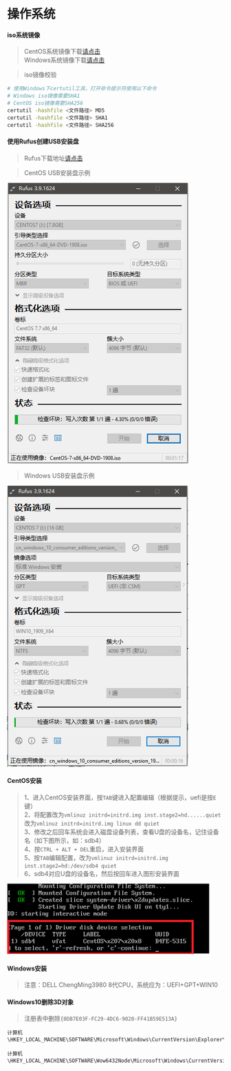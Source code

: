 # 操作系统

#### iso系统镜像

> CentOS系统镜像下载[请点击](https://www.centos.org/)  
> Windows系统镜像下载[请点击](https://msdn.itellyou.cn/)  

> iso镜像校验  

```bash
# 使用Windows下certutil工具，打开命令提示符使用以下命令
# Windows iso镜像需要SHA1
# CentOS iso镜像需要SHA256
certutil -hashfile <文件路径> MD5
certutil -hashfile <文件路径> SHA1
certutil -hashfile <文件路径> SHA256
```

#### 使用Rufus创建USB安装盘

> Rufus下载地址[请点击](http://rufus.ie/)  

> CentOS USB安装盘示例  

![Rufus设置](../assets/others-sys-1.png)

> Windows USB安装盘示例  

![Rufus设置](../assets/others-sys-2.png)

#### CentOS安装

> 1、进入CentOS安装界面，按```TAB```键进入配置编辑（根据提示，uefi是按```E```键）  
> 2、将配置改为```vmlinuz initrd=initrd.img inst.stage2=hd......quiet```改为```vmlinuz initrd=initrd.img linux dd quiet```  
> 3、修改之后回车系统会进入磁盘设备列表，查看U盘的设备名，记住设备名（如下图所示，如：sdb4）  
> 4、按```CTRL + ALT + DEL```重启，进入安装界面  
> 5、按```TAB```编辑配置，改为```vmlinuz initrd=initrd.img inst.stage2=hd:/dev/sdb4 quiet```  
> 6、sdb4对应U盘的设备名，然后按回车进入图形安装界面  

![CentOS设置](../assets/others-sys-3.png)

#### Windows安装

> 注意：DELL ChengMing3980 8代CPU，系统应为：UEFI+GPT+WIN10

#### Windows10删除3D对象

> 注册表中删除```{0DB7E03F-FC29-4DC6-9020-FF41B59E513A}```

```
计算机\HKEY_LOCAL_MACHINE\SOFTWARE\Microsoft\Windows\CurrentVersion\Explorer\MyComputer\NameSpace

计算机\HKEY_LOCAL_MACHINE\SOFTWARE\Wow6432Node\Microsoft\Windows\CurrentVersion\Explorer\MyComputer\Namespace
```